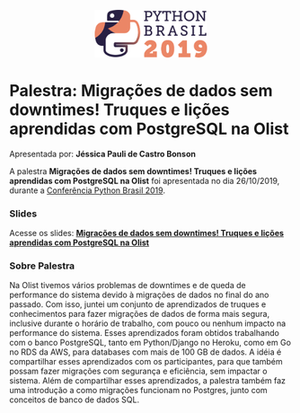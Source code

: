 <p align="center"><img src="../../logo_python_brasil_2019-01.svg" width="200"></p>

# Palestra: Migrações de dados sem downtimes! Truques e lições aprendidas com PostgreSQL na Olist
Apresentada por: **Jéssica Pauli de Castro Bonson**


A palestra **Migrações de dados sem downtimes! Truques e lições aprendidas com PostgreSQL na Olist** foi apresentada no dia 26/10/2019, durante a [Conferência Python Brasil 2019](http://2019.pythonbrasil.org.br).



### Slides

Acesse os slides: **[Migrações de dados sem downtimes! Truques e lições aprendidas com PostgreSQL na Olist](./pybr2019-jessica-pauli-de-migracoes-de-dados-sem-downtimes.pdf)**



### Sobre Palestra
Na Olist tivemos vários problemas de downtimes e de queda de performance do sistema devido à migrações de dados no final do ano passado. Com isso, juntei um conjunto de aprendizados de truques e conhecimentos para fazer migrações de dados de forma mais segura, inclusive durante o horário de trabalho, com pouco ou nenhum impacto na performance do sistema. Esses aprendizados foram obtidos trabalhando com o banco PostgreSQL, tanto em Python/Django no Heroku, como em Go no RDS da AWS, para databases com mais de 100 GB de dados. A idéia é compartilhar esses aprendizados com os participantes, para que também possam fazer migrações com segurança e eficiência, sem impactar o sistema. Além de compartilhar esses aprendizados, a palestra também faz uma introdução a como migrações funcionam no Postgres, junto com conceitos de banco de dados SQL.




